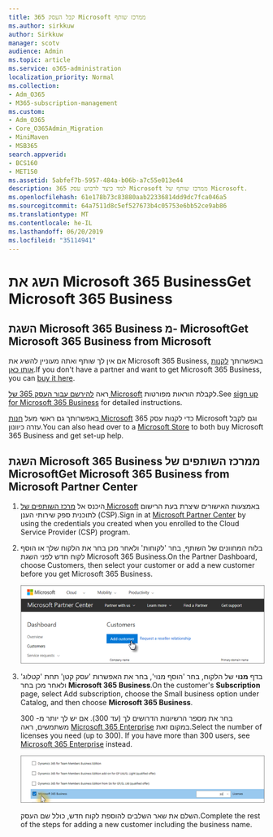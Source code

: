 ```yaml
---
title: קבל העסק 365 Microsoft ממרכז שותף
ms.author: sirkkuw
author: Sirkkuw
manager: scotv
audience: Admin
ms.topic: article
ms.service: o365-administration
localization_priority: Normal
ms.collection:
- Adm_O365
- M365-subscription-management
ms.custom:
- Adm_O365
- Core_O365Admin_Migration
- MiniMaven
- MSB365
search.appverid:
- BCS160
- MET150
ms.assetid: 5abfef7b-5957-484a-b06b-a7c55e013e44
description: למד כיצד לרכוש עסק 365 Microsoft ממרכז שותף של Microsoft.
ms.openlocfilehash: 61e178b73c83880aab22336814dd9dc7fca046a5
ms.sourcegitcommit: 64a7511d8c5ef527673b4c05753e6bb52ce9ab86
ms.translationtype: MT
ms.contentlocale: he-IL
ms.lasthandoff: 06/20/2019
ms.locfileid: "35114941"
---
```

# <a name="get-microsoft-365-business"></a><span data-ttu-id="fdd68-103">השג את Microsoft 365 Business</span><span class="sxs-lookup"><span data-stu-id="fdd68-103">Get Microsoft 365 Business</span></span>

## <a name="get-microsoft-365-business-from-microsoft"></a><span data-ttu-id="fdd68-104">השגת Microsoft 365 Business מ- Microsoft</span><span class="sxs-lookup"><span data-stu-id="fdd68-104">Get Microsoft 365 Business from Microsoft</span></span>

<span data-ttu-id="fdd68-105">אם אין לך שותף ואתה מעוניין להשיג את Microsoft 365 Business, באפשרותך [לקנות אותו כאן](https://www.microsoft.com/en-US/microsoft-365/business).</span><span class="sxs-lookup"><span data-stu-id="fdd68-105">If you don't have a partner and want to get Microsoft 365 Business, you can [buy it here](https://www.microsoft.com/en-US/microsoft-365/business).</span></span>

<span data-ttu-id="fdd68-106">ראה [להירשם עבור העסק 365 של Microsoft](sign-up.md) לקבלת הוראות מפורטות.</span><span class="sxs-lookup"><span data-stu-id="fdd68-106">See [sign up for Microsoft 365 Business](sign-up.md) for detailed instructions.</span></span>

<span data-ttu-id="fdd68-107">באפשרותך גם ראשי מעל [חנות Microsoft](https://www.microsoft.com/en-us/store/locations/find-a-store?icid=en-us_UF_FAS) כדי לקנות עסק 365 Microsoft וגם לקבל עזרה כיוונון.</span><span class="sxs-lookup"><span data-stu-id="fdd68-107">You can also head over to a [Microsoft Store](https://www.microsoft.com/en-us/store/locations/find-a-store?icid=en-us_UF_FAS) to both buy Microsoft 365 Business and get set-up help.</span></span>
  
## <a name="get-microsoft-365-business-from-microsoft-partner-center"></a><span data-ttu-id="fdd68-108">השגת Microsoft 365 Business ממרכז השותפים של Microsoft</span><span class="sxs-lookup"><span data-stu-id="fdd68-108">Get Microsoft 365 Business from Microsoft Partner Center</span></span>

1. <span data-ttu-id="fdd68-109">היכנס אל [מרכז השותפים של Microsoft](https://go.microsoft.com/fwlink/p/?linkid=849910) באמצעות האישורים שיצרת בעת הרישום לתוכנית ספק שירותי הענן (CSP).</span><span class="sxs-lookup"><span data-stu-id="fdd68-109">Sign in at [Microsoft Partner Center](https://go.microsoft.com/fwlink/p/?linkid=849910) by using the credentials you created when you enrolled to the Cloud Service Provider (CSP) program.</span></span> 
    
2. <span data-ttu-id="fdd68-110">בלוח המחוונים של השותף, בחר 'לקוחות' ולאחר מכן בחר את הלקוח שלך או הוסף לקוח חדש לפני השגת Microsoft 365 Business.</span><span class="sxs-lookup"><span data-stu-id="fdd68-110">On the Partner Dashboard, choose Customers, then select your customer or add a new customer before you get Microsoft 365 Business.</span></span>
    
    ![In the Microsoft Partner center, add a new customer.](media/ec807d07-bbd2-411f-8fe1-c644cf9a3882.png)
  
3. <span data-ttu-id="fdd68-112">בדף **מנוי** של הלקוח, בחר 'הוסף מנוי', בחר את האפשרות 'עסק קטן' תחת 'קטלוג' ולאחר מכן בחר **Microsoft 365 Business**.</span><span class="sxs-lookup"><span data-stu-id="fdd68-112">On the customer's **Subscription** page, select Add subscription, choose the Small business option under Catalog, and then choose **Microsoft 365 Business**.</span></span>
    
    <span data-ttu-id="fdd68-p101">בחר את מספר הרשיונות הדרושים לך (עד 300). אם יש לך יותר מ- 300 משתמשים, ראה [Microsoft 365 Enterprise](https://go.microsoft.com/fwlink/p/?linkid=862316) במקום זאת.</span><span class="sxs-lookup"><span data-stu-id="fdd68-p101">Select the number of licenses you need (up to 300). If you have more than 300 users, see [Microsoft 365 Enterprise](https://go.microsoft.com/fwlink/p/?linkid=862316) instead.</span></span> 
    
    ![On the New subscription page choose small business.](media/52d99e89-2175-4974-84bb-dd626048541b.png)
  
    <span data-ttu-id="fdd68-116">השלם את שאר השלבים להוספת לקוח חדש, כולל שם העסק.</span><span class="sxs-lookup"><span data-stu-id="fdd68-116">Complete the rest of the steps for adding a new customer including the business name.</span></span>
    


